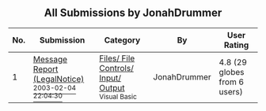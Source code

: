 ﻿<div align="center">

## All Submissions by JonahDrummer

</div>

No.  | Submission | Category | By   | User Rating
---- | ---------- | -------- | ---- | -----------
1 | [Message Report \(LegalNotice\)<br /><sup>2003-02-04 22:04:30</sup>](https://github.com/Planet-Source-Code/jonahdrummer-message-report-legalnotice__1-42916) | [Files/ File Controls/ Input/ Output<br /><sup>Visual Basic</sup>](../ByCategory/files-file-controls-input-output__1-3.md) | JonahDrummer | 4.8 (29 globes from 6 users)
